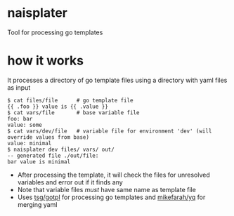 naisplater
==========

Tool for processing go templates

# how it works

It processes a directory of go template files using a directory with yaml files as input

```
$ cat files/file      # go template file
{{ .foo }} value is {{ .value }}
$ cat vars/file       # base variable file
foo: bar
value: some
$ cat vars/dev/file   # variable file for environment 'dev' (will override values from base)
value: minimal
$ naisplater dev files/ vars/ out/
-- generated file ./out/file:
bar value is minimal 
```

- After processing the template, it will check the files for unresolved variables and error out if it finds any
- Note that variable files _must_ have same name as template file
- Uses [tsg/gotpl](https://github.com/tsg/gotpl) for processing go templates and [mikefarah/yq](https://github.com/mikefarah/yq) for merging yaml

